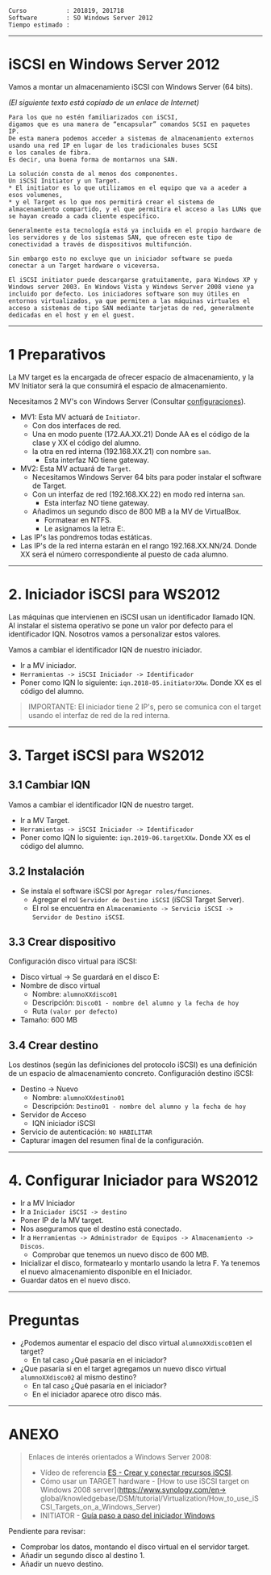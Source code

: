 
```
Curso           : 201819, 201718
Software        : SO Windows Server 2012
Tiempo estimado :
```
---

# iSCSI en Windows Server 2012

Vamos a montar un almacenamiento iSCSI con Windows Server (64 bits).

*(El siguiente texto está copiado de un enlace de Internet)*

```
Para los que no estén familiarizados con iSCSI,
digamos que es una manera de “encapsular” comandos SCSI en paquetes IP.
De esta manera podemos acceder a sistemas de almacenamiento externos
usando una red IP en lugar de los tradicionales buses SCSI
o los canales de fibra.
Es decir, una buena forma de montarnos una SAN.

La solución consta de al menos dos componentes.
Un iSCSI Initiator y un Target.
* El initiator es lo que utilizamos en el equipo que va a aceder a esos volumenes,
* y el Target es lo que nos permitirá crear el sistema de almacenamiento compartido, y el que permitira el acceso a las LUNs que se hayan creado a cada cliente específico.

Generalmente esta tecnología está ya incluida en el propio hardware de los servidores y de los sistemas SAN, que ofrecen este tipo de conectividad a través de dispositivos multifunción.

Sin embargo esto no excluye que un iniciador software se pueda conectar a un Target hardware o viceversa.

El iSCSI initiator puede descargarse gratuitamente, para Windows XP y Windows server 2003. En Windows Vista y Windows Server 2008 viene ya incluido por defecto. Los iniciadores software son muy útiles en entornos virtualizados, ya que permiten a las máquinas virtuales el acceso a sistemas de tipo SAN mediante tarjetas de red, generalmente dedicadas en el host y en el guest.
```

---

# 1 Preparativos

La MV target es la encargada de ofrecer espacio de almacenamiento, y la MV Initiator será la que
consumirá el espacio de almacenamiento.

Necesitamos 2 MV's con Windows Server (Consultar [configuraciones](../../global/configuracion/windows-server.md)).
* MV1: Esta MV actuará de `Initiator`.
    * Con dos interfaces de red.
    * Una en modo puente (172.AA.XX.21) Donde AA es el código de la clase y XX el código del alumno.
    * la otra en red interna (192.168.XX.21) con nombre `san`.
        * Esta interfaz NO tiene gateway.
* MV2: Esta MV actuará de `Target`.
    * Necesitamos Windows Server 64 bits para poder instalar el software de Target.
    * Con un interfaz de red (192.168.XX.22) en modo red interna `san`.
        * Esta interfaz NO tiene gateway.
    * Añadimos un segundo disco de 800 MB a la MV de VirtualBox.
        * Formatear en NTFS.
        * Le asignamos la letra E:.
* Las IP's las pondremos todas estáticas.
* Las IP's de la red interna estarán en el rango 192.168.XX.NN/24.
Donde XX será el número correspondiente al puesto de cada alumno.

---

# 2. Iniciador iSCSI para WS2012

Las máquinas que intervienen en iSCSI usan un identificador llamado IQN. Al instalar el sistema
operativo se pone un valor por defecto para el identificador IQN. Nosotros vamos a personalizar estos valores.

Vamos a cambiar el identificador IQN de nuestro iniciador.
* Ir a MV iniciador.
* `Herramientas -> iSCSI Iniciador -> Identificador`
* Poner como IQN lo siguiente: `iqn.2018-05.initiatorXXw`. Donde XX es el código del alumno.

> IMPORTANTE: El iniciador tiene 2 IP's, pero se comunica con el target usando el interfaz de red de la red interna.

---

# 3. Target iSCSI para WS2012

## 3.1 Cambiar IQN

Vamos a cambiar el identificador IQN de nuestro target.
* Ir a MV Target.
* `Herramientas -> iSCSI Iniciador -> Identificador`
* Poner como IQN lo siguiente: `iqn.2019-06.targetXXw`. Donde XX es el código del alumno.

## 3.2 Instalación

* Se instala el software iSCSI por `Agregar roles/funciones`.
    * Agregar el rol `Servidor de Destino iSCSI` (iSCSI Target Server).
    * El rol se encuentra en `Almacenamiento -> Servicio iSCSI -> Servidor de Destino iSCSI`.

## 3.3 Crear dispositivo 

Configuración disco virtual para iSCSI:
* Disco virtual -> Se guardará en el disco E:
* Nombre de disco virtual
    * Nombre: `alumnoXXdisco01`
    * Descripción: `Disco01 - nombre del alumno y la fecha de hoy`
    * Ruta `(valor por defecto)`
* Tamaño: 600 MB

## 3.4 Crear destino 

Los destinos (según las definiciones del protocolo iSCSI) es una definición de un espacio de almacenamiento concreto.
Configuración destino iSCSI:
* Destino -> Nuevo
    * Nombre: `alumnoXXdestino01`
    * Descripción: `Destino01 - nombre del alumno y la fecha de hoy`
* Servidor de Acceso
    * IQN iniciador iSCSI
* Servicio de autenticación: `NO HABILITAR`
* Capturar imagen del resumen final de la configuración.

---

# 4. Configurar Iniciador para WS2012

* Ir a MV Iniciador
* Ir a `Iniciador iSCSI -> destino`
* Poner IP de la MV target.
* Nos aseguramos que el destino está conectado.
* Ir a `Herramientas -> Administrador de Equipos -> Almacenamiento -> Discos`.
    * Comprobar que tenemos un nuevo disco de 600 MB.
* Inicializar el disco, formatearlo y montarlo usando la letra F.
Ya tenemos el nuevo almacenamiento disponible en el Iniciador.
* Guardar datos en el nuevo disco.

---

# Preguntas

* ¿Podemos aumentar el espacio del disco virtual `alumnoXXdisco01`en el target?
    * En tal caso ¿Qué pasaría en el iniciador?
* ¿Que pasaría si en el target agregamos un nuevo disco virtual `alumnoXXdisco02` al mismo destino?
    * En tal caso ¿Qué pasaría en el iniciador?
    * En el iniciador aparece otro disco más.

---

# ANEXO

> Enlaces de interés orientados a Windows Server 2008:
> * Vídeo de referencia [ES - Crear y conectar recursos iSCSI](https://youtu.be/_77UL2kZEEA).
> * Cómo usar un TARGET hardware - [How to use iSCSI target on Windows 2008 server](https://www.synology.com/en-> global/knowledgebase/DSM/tutorial/Virtualization/How_to_use_iSCSI_Targets_on_a_Windows_Server)
> * INITIATOR - [Guía paso a paso del iniciador Windows](https://technet.microsoft.com/es-es/library/ee338476%28v=ws.10%29.aspx)

Pendiente para revisar:
* Comprobar los datos, montando el disco virtual en el servidor target.
* Añadir un segundo disco al destino 1.
* Añadir un nuevo destino.
